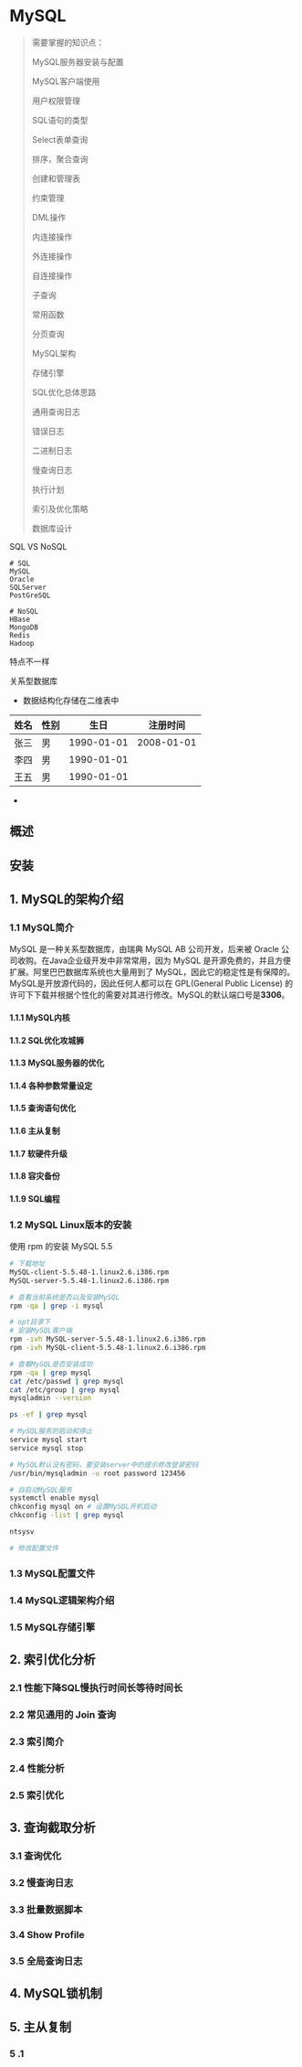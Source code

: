 # MySQL

> 需要掌握的知识点：
>
> MySQL服务器安装与配置
>
> MySQL客户端使用
>
> 用户权限管理
>
> SQL语句的类型
>
> Select表单查询
>
> 排序，聚合查询
>
> 创建和管理表
>
> 约束管理
>
> DML操作
>
> 内连接操作
>
> 外连接操作
>
> 自连接操作
>
> 子查询
>
> 常用函数
>
> 分页查询
>
> MySQL架构
>
> 存储引擎
>
> SQL优化总体思路
>
> 通用查询日志
>
> 错误日志
>
> 二进制日志
>
> 慢查询日志
>
> 执行计划
>
> 索引及优化策略
>
> 数据库设计



SQL VS NoSQL

```
# SQL
MySQL
Oracle
SQLServer
PostGreSQL

# NoSQL
HBase
MongoDB
Redis
Hadoop
```

特点不一样

关系型数据库

- 数据结构化存储在二维表中

| 姓名 | 性别 | 生日       | 注册时间   |
| ---- | ---- | ---------- | ---------- |
| 张三 | 男   | 1990-01-01 | 2008-01-01 |
| 李四 | 男   | 1990-01-01 |            |
| 王五 | 男   | 1990-01-01 |            |



- 







## 概述











## 安装









## 1. MySQL的架构介绍

### 1.1 MySQL简介

MySQL 是一种关系型数据库，由瑞典 MySQL AB 公司开发，后来被 Oracle 公司收购。在Java企业级开发中非常常用，因为 MySQL 是开源免费的，并且方便扩展。阿里巴巴数据库系统也大量用到了 MySQL，因此它的稳定性是有保障的。MySQL是开放源代码的，因此任何人都可以在 GPL(General Public License) 的许可下下载并根据个性化的需要对其进行修改。MySQL的默认端口号是**3306**。



#### 1.1.1 MySQL内核







#### 1.1.2 SQL优化攻城狮





#### 1.1.3 MySQL服务器的优化





#### 1.1.4 各种参数常量设定





#### 1.1.5 查询语句优化







#### 1.1.6 主从复制







#### 1.1.7 软硬件升级







#### 1.1.8 容灾备份





#### 1.1.9 SQL编程





### 1.2 MySQL Linux版本的安装

使用 rpm 的安装 MySQL 5.5

```bash
# 下载地址
MySQL-client-5.5.48-1.linux2.6.i386.rpm
MySQL-server-5.5.48-1.linux2.6.i386.rpm

# 查看当前系统是否以及安装MySQL
rpm -qa | grep -i mysql

# opt目录下
# 安装MySQL客户端
rpm -ivh MySQL-server-5.5.48-1.linux2.6.i386.rpm
rpm -ivh MySQL-client-5.5.48-1.linux2.6.i386.rpm

# 查看MySQL是否安装成功
rpm -qa | grep mysql
cat /etc/passwd | grep mysql
cat /etc/group | grep mysql
mysqladmin --version

ps -ef | grep mysql

# MySQL服务的启动和停止
service mysql start
service mysql stop

# MySQL默认没有密码，要安装server中的提示修改登录密码
/usr/bin/mysqladmin -u root password 123456

# 自启动MySQL服务
systemctl enable mysql
chkconfig mysql on # 设置MySQL开机启动
chkconfig -list | grep mysql

ntsysv

# 修改配置文件

```















### 1.3 MySQL配置文件







### 1.4 MySQL逻辑架构介绍









### 1.5 MySQL存储引擎







## 2. 索引优化分析



### 2.1 性能下降SQL慢执行时间长等待时间长





### 2.2 常见通用的 Join 查询





### 2.3 索引简介



### 2.4 性能分析



### 2.5 索引优化











## 3. 查询截取分析



### 3.1 查询优化







### 3.2 慢查询日志







### 3.3 批量数据脚本









### 3.4 Show Profile







### 3.5 全局查询日志













## 4. MySQL锁机制























## 5. 主从复制





### 5 .1 















































































